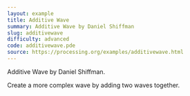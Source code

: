 ```yaml
---
layout: example
title: Additive Wave
summary: Additive Wave by Daniel Shiffman
slug: additivewave
difficulty: advanced
code: additivewave.pde
source: https://processing.org/examples/additivewave.html
---
```


Additive Wave by Daniel Shiffman. 

 Create a more complex wave by adding two waves together.
